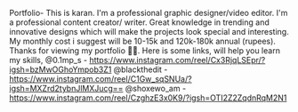  Portfolio-
 This is karan.
 I'm a professional graphic designer/video editor.
 I'm a professional content creator/ writer.
 Great knowledge in trending and innovative designs which will make the projects look special and interesting.
 My monthly cost i suggest will be 10-15k and 120k-180k annual (rupees).
 Thanks for viewing my portfolio 🙌🏼.
 Here is some links, will help you learn my skills,
 @0.1mp_s - https://www.instagram.com/reel/Cx3RjqLSEpr/?igsh=bzMwOGhoYmpob3Z1
 @blackthedit - https://www.instagram.com/reel/C1Gw_sqSNUa/?igsh=MXZrd2tybnJlMXJucg==
 @shoxewo_am - https://www.instagram.com/reel/CzghzE3x0K9/?igsh=OTI2Z2ZqdnRqM2N1
